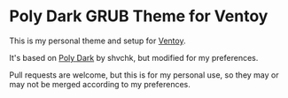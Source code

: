 # Poly Dark GRUB Theme for Ventoy

This is my personal theme and setup for [Ventoy](https://github.com/ventoy/Ventoy).

It's based on [Poly Dark](https://github.com/shvchk/poly-dark) by shvchk, but modified for my preferences.

Pull requests are welcome, but this is for my personal use, so they may or may not be merged according to my preferences.
